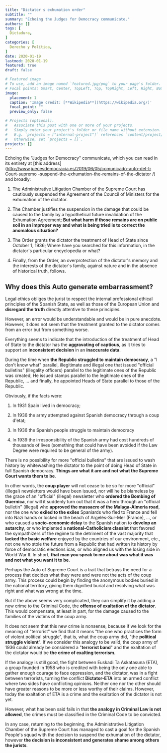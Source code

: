 ```yaml
---
title: "Dictator s exhumation order"
subtitle: ""
summary: "Echoing the Judges for Democracy communicate."
authors: []
tags: [
  Dictadura,
]
categories: [
  Derecho y Política,
]
date: 2020-01-19
lastmod: 2020-01-19
featured: true
draft: false

# Featured image
# To use, add an image named `featured.jpg/png` to your page's folder.
# Focal points: Smart, Center, TopLeft, Top, TopRight, Left, Right, BottomLeft, Bottom, BottomRight.
image:
  placement: 1
  caption: 'Image credit: [**Wikipedia**](https://wikipedia.org/)'
  focal_point: ""
  preview_only: false

# Projects (optional).
#   Associate this post with one or more of your projects.
#   Simply enter your project's folder or file name without extension.
#   E.g. `projects = ["internal-project"]` references `content/project/deep-learning/index.md`.
#   Otherwise, set `projects = []`.
projects: []
---
```


Echoing the "Judges for Democracy" communicate, which you can read in its entirety at [this address](http://www.juecesdemocracia.es/2019/06/05/comunicado-auto-del-tr Court-supremo -suspend-the-exhumation-the-remains-of-the-dictator /) and broadly:

1. The Administrative Litigation Chamber of the Supreme Court has cautiously suspended the Agreement of the Council of Ministers for the exhumation of the dictator.

2. The Chamber justifies the suspension in the damage that could be caused to the family by a hypothetical future invalidation of the Exhumation Agreement; **But what harm if those remains are on public soil in an improper way and what is being tried is to correct the anomalous situation?**

3. The Order grants the dictator the treatment of Head of State since October 1, 1936; Where have you searched for this information, in the dictator's particular encyclopedia or what?

4. Finally, from the Order, an overprotection of the dictator's memory and the interests of the dictator's family, against nature and in the absence of historical truth, follows.

## Why does this Auto generate embarrassment?

Legal ethics obliges the jurist to respect the internal professional ethical principles of the Spanish State, as well as those of the European Union and **disregard the truth** directly attentive to these principles.

However, an error would be understandable and would be in pure anecdote. However, it does not seem that the treatment granted to the dictator comes from an error but from something worse.

Everything seems to indicate that the introduction of the treatment of Head of State to the dictator has the **aggravating of captious**, as it tries to support an **inconsistent decision** in an **inaccurate data**.

During the time when **the Republic struggled to maintain democracy**, a "I don't know what" parallel, illegitimate and illegal one that issued "official bulletins" (illegality officers) parallel to the legitimate ones of the Republic was created, He issued stamps parallel to the legitimate ones of the Republic, ... and finally, he appointed Heads of State parallel to those of the Republic.

Obviously, if the facts were:

1. In 1931 Spain lived in democracy;

2. In 1936 the army attempted against Spanish democracy through a coup d'etat;

3. In 1936 the Spanish people struggle to maintain democracy

4. In 1939 the irresponsibility of the Spanish army had cost hundreds of thousands of lives (something that could have been avoided if the Law Degree were required to be general of the army).

There is no possibility for more "official bulletins" that are issued to wash history by whitewashing the dictator to the point of doing Head of State in full Spanish democracy. **Things are what it are and not what the Supreme Court wants them to be**.

In other words, the **coup player** will not cease to be so for more "official" (illegal) newsletters would have been issued, nor will he be blameless by the grace of an "official" (illegal) newsletter who **ordered the Bombing of Guernica**, nor will it suddenly turn out that it was a hero through an "official bulletin" (illegal) who **approved the massacre of the Malaga-Almeria road**, nor the one who **exiled to the exiles** Spaniards who fled to France and fell into Nazi hands or locked in the beach of Argelés-Sur-Mer (France), ..., or who caused a **socio-economic delay** to the Spanish nation to **develop an autarchy**, or who implanted a **national-Catholicism classist** that favored the sympathizers of the regime to the detriment of the vast majority that **lacked the basic welfare** enjoyed by the countries of our environment, etc., not one who stole the future from a Republic that had written its history by force of democratic elections icas, or who aligned us with the losing side in World War II. In short, **that man you speak to me about was what it was and not what you want it to be**.

Perhaps the Auto of Supreme Court is a trait that betrays the need for a process that decides what they were and were not the acts of the coup army. This process could begin by finding the anonymous bodies buried in the national territory, giving them dignified burial and resolving what was right and what was wrong at the time.

But if the above seems very complicated, they can simplify it by adding a new crime to the Criminal Code, the **offense of exaltation of the dictator**. This would compensate, at least in part, for the damage caused to the families of the victims of the coup army.

It does not seem that this new crime is nonsense, because if we look for the meaning of "terrorist" we find that it means "the one who practices the form of violent political struggle", that is, what the coup army did, "the **political struggle violent**". If we consider this analogy to be valid, the coup army of 1936 could already be considered a "**terrorist band**" and the exaltation of the dictator would be **the crime of exalting terrorism**.

If the analogy is still good, the fight between Euskadi Ta Askatasuna (ETA), a group founded in 1958 who is credited with being the only one able to gather enough courage to face oppression, and the dictator, was in a fight between terrorists, turning the conflict **Dictator-ETA** into an armed conflict where two sides have conflicting opinions. Neither one nor the other should have greater reasons to be more or less worthy of their claims. However, today the exaltation of ETA is a crime and the exaltation of the dictator is not yet.

However, what has been said fails in that **the analogy in Criminal Law is not allowed**, the crimes must be classified in the Criminal Code to be convicted.

In any case, returning to the beginning, the Administrative Litigation Chamber of the Supreme Court has managed to cast a goal for the Spanish People's squad with the decision to suspend the exhumation of the dictator, however **the decision is inconsistent and generates shame among others the jurists**.
